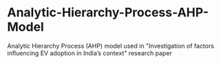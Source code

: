 # Analytic-Hierarchy-Process-AHP-Model
Analytic Hierarchy Process (AHP) model used in "Investigation of factors influencing EV adoption in India’s context" research paper
